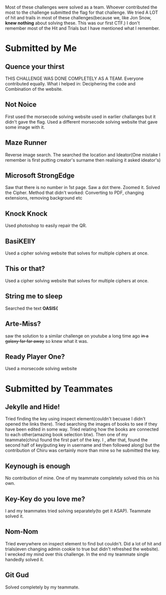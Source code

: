 Most of these challenges were solved as a team. Whoever contributed the most to the challenge submitted the flag for that challenge. We tried A LOT of hit and trails in most of these challenges(because we, like Jon Snow, **knew nothing** about solving these. This was our first CTF.) I don't remember most of the Hit and Trials but I have mentioned what I remember.
# Submitted by Me
## Quence your thirst
THIS CHALLENGE WAS DONE COMPLETELY AS A TEAM. Everyone contributed equally. What i helped in: Deciphering the code and Combination of the website.
## Not Noice
First used the morsecode solving website used in earlier challanges but it didn't gave the flag. Used a different morsecode solving website that gave some image with it.
## Maze Runner
Reverse image search. The searched the location and Ideator(One mistake I remember is first putting creator's surname then realising it asked ideator's)
## Microsoft StrongEdge
Saw that there is no number in 1st page. Saw a dot there. Zoomed it. Solved the Cipher. Method that didn't worked: Converting to PDF, changing extensions, removing background etc
## Knock Knock
Used photoshop to easily repair the QR.
## BasiKEllY
Used a cipher solving website that solves for multiple ciphers at once.
## This or that?
Used a cipher solving website that solves for multiple ciphers at once.
## String me to sleep
Searched the text **OASIS{**
## Arte-Miss?
saw the solution to a similar challenge on youtube a long time ago ~~in a galaxy far far away~~ so knew what it was.
## Ready Player One?
Used a morsecode solving website

# Submitted by Teammates
## Jekylle and Hide!
Tried finding the key using inspect element(couldn't becuase I didn't opened the links there). Tried searching the images of books to see if they have been edited in some way. Tried relating how the books are connected to each other(amazing book selection btw). Then one of my teammate(chiru) found the first part of the key. I , after that, found the second half of key(puting key in username and then followed along) but the contribution of Chiru was certainly more than mine so he submitted the key. 
## Keynough is enough
No contribution of mine. One of my teammate completely solved this on his own.
## Key-Key do you love me?
I and my teammates tried solving separately(to get it ASAP). Teammate solved it.
## Nom-Nom
Tried everywhere on inspect element to find but couldn't. Did a lot of hit and trials(even changing admin cookie to true but didn't refreshed the website). I wrecked my mind over this challenge. In the end my teammate single handedly solved it.
## Git Gud
Solved completely by my teammate.
